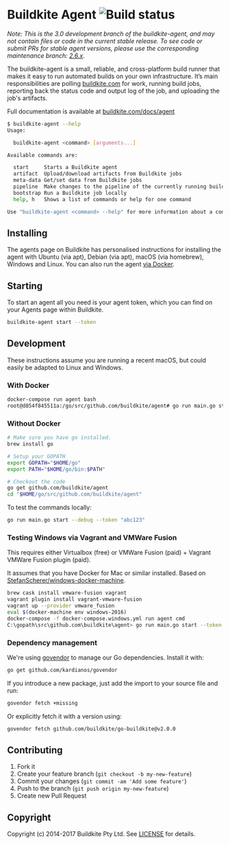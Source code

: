 # Buildkite Agent ![Build status](https://badge.buildkite.com/08e4e12a0a1e478f0994eb1e8d51822c5c74d395.svg?branch=master)

_Note: This is the 3.0 development branch of the buildkite-agent, and may not contain files or code in the current stable release. To see code or submit PRs for stable agent versions, please use the corresponding maintenance branch: [2.6.x](https://github.com/buildkite/agent/tree/2-6-stable)_.

The buildkite-agent is a small, reliable, and cross-platform build runner that makes it easy to run automated builds on your own infrastructure. It’s main responsibilities are polling [buildkite.com](https://buildkite.com/) for work, running build jobs, reporting back the status code and output log of the job, and uploading the job's artifacts.

Full documentation is available at [buildkite.com/docs/agent](https://buildkite.com/docs/agent)

```bash
$ buildkite-agent --help
Usage:

  buildkite-agent <command> [arguments...]

Available commands are:

  start		Starts a Buildkite agent
  artifact	Upload/download artifacts from Buildkite jobs
  meta-data	Get/set data from Buildkite jobs
  pipeline	Make changes to the pipeline of the currently running build
  bootstrap	Run a Buildkite job locally
  help, h	Shows a list of commands or help for one command

Use "buildkite-agent <command> --help" for more information about a command.
```

## Installing

The agents page on Buildkite has personalised instructions for installing the agent with Ubuntu (via apt), Debian (via apt), macOS (via homebrew), Windows and Linux. You can also run the agent [via Docker](https://hub.docker.com/r/buildkite/agent).

## Starting

To start an agent all you need is your agent token, which you can find on your Agents page within Buildkite.

```bash
buildkite-agent start --token
```

## Development

These instructions assume you are running a recent macOS, but could easily be adapted to Linux and Windows.

### With Docker

```bash
docker-compose run agent bash
root@d854f845511a:/go/src/github.com/buildkite/agent# go run main.go start --token xxx --debug
```

### Without Docker

```bash
# Make sure you have go installed.
brew install go

# Setup your GOPATH
export GOPATH="$HOME/go"
export PATH="$HOME/go/bin:$PATH"

# Checkout the code
go get github.com/buildkite/agent
cd "$HOME/go/src/github.com/buildkite/agent"
```

To test the commands locally:

```bash
go run main.go start --debug --token "abc123"
```

### Testing Windows via Vagrant and VMWare Fusion

This requires either Virtualbox (free) or VMWare Fusion (paid) + Vagrant VMWare Fusion plugin (paid).

It assumes that you have Docker for Mac or similar installed. Based on [StefanScherer/windows-docker-machine](https://github.com/StefanScherer/windows-docker-machine).

```bash
brew cask install vmware-fusion vagrant
vagrant plugin install vagrant-vmware-fusion
vagrant up --provider vmware_fusion
eval $(docker-machine env windows-2016)
docker-compose -f docker-compose.windows.yml run agent cmd
C:\gopath\src\github.com\buildkite\agent> go run main.go start --token xxx --debug
```

### Dependency management

We're using [govendor](https://github.com/kardianos/govendor) to manage our Go dependencies. Install it with:

```bash
go get github.com/kardianos/govendor
```

If you introduce a new package, just add the import to your source file and run:

```bash
govendor fetch +missing
```

Or explicitly fetch it with a version using:

```bash
govendor fetch github.com/buildkite/go-buildkite@v2.0.0
```

## Contributing

1. Fork it
1. Create your feature branch (`git checkout -b my-new-feature`)
1. Commit your changes (`git commit -am 'Add some feature'`)
1. Push to the branch (`git push origin my-new-feature`)
1. Create new Pull Request

## Copyright

Copyright (c) 2014-2017 Buildkite Pty Ltd. See [LICENSE](./LICENSE.txt) for details.
